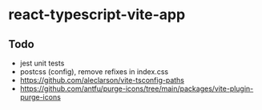 # react-typescript-vite-app

## Todo

-   jest unit tests
-   postcss (config), remove refixes in index.css
-   https://github.com/aleclarson/vite-tsconfig-paths
-   https://github.com/antfu/purge-icons/tree/main/packages/vite-plugin-purge-icons
